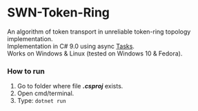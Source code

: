 # SWN-Token-Ring
An algorithm of token transport in unreliable token-ring topology implementation.  
Implementation in C# 9.0 using async [Tasks](https://docs.microsoft.com/pl-pl/dotnet/api/system.threading.tasks.task?view=net-6.0.).  
Works on Windows & Linux (tested on Windows 10 & Fedora).

### How to run
1. Go to folder where file ___.csproj___ exists.
2. Open cmd/terminal.
3. Type: `dotnet run`


